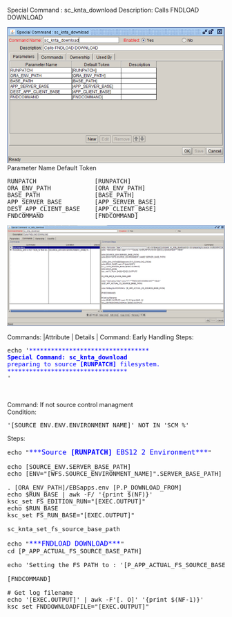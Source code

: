 
Special Command : sc_knta_download 
Description: Calls FNDLOAD DOWNLOAD
  
<img src="./sc_knta_download_parameters.PNG" width=800/>
Parameter Name    Default Token
<pre>
RUNPATCH                [RUNPATCH]
ORA_ENV_PATH            [ORA_ENV_PATH]
BASE_PATH               [BASE_PATH]
APP_SERVER_BASE         [APP_SERVER_BASE]
DEST_APP_CLIENT_BASE    [APP_CLIENT_BASE]
FNDCOMMAND              [FNDCOMMAND]
</pre>

<img src="./sc_knta_download_commands.PNG" width=800/>

Commands:
|Attribute |   Details                                           | 
Command: Early Handling
Steps:
<pre>echo '<font color="blue">*********************************<br><b>Special Command: sc_knta_download</b><br>preparing to source <b>[RUNPATCH]</b> filesystem.<br>*********************************<br></font>'</pre>
<BR>

Command: If not source control managment<BR>
Condition:
<pre>'[SOURCE_ENV.ENV.ENVIRONMENT_NAME]' NOT IN 'SCM_%'</pre>

Steps:
<pre>
echo "<font color="blue" size="+1">***Source <b>[RUNPATCH]</b> EBS12 2 Environment***</font>"

echo [SOURCE_ENV.SERVER_BASE_PATH]
echo [ENV="[WFS.SOURCE_ENVIRONMENT_NAME]".SERVER_BASE_PATH]

. [ORA_ENV_PATH]/EBSapps.env [P.P_DOWNLOAD_FROM]
echo $RUN_BASE | awk -F/ '{print $(NF)}'
ksc_set FS_EDITION_RUN="[EXEC.OUTPUT]"
echo $RUN_BASE
ksc_set FS_RUN_BASE="[EXEC.OUTPUT]"

sc_knta_set_fs_source_base_path

echo "<font color="blue" size="+1">***FNDLOAD DOWNLOAD***</font>"
cd [P_APP_ACTUAL_FS_SOURCE_BASE_PATH]

echo 'Setting the FS PATH to : '[P_APP_ACTUAL_FS_SOURCE_BASE_PATH]

[FNDCOMMAND]

# Get log filename
echo '[EXEC.OUTPUT]' | awk -F'[. O]' '{print $(NF-1)}'
ksc_set FNDDOWNLOADFILE="[EXEC.OUTPUT]"
</pre>